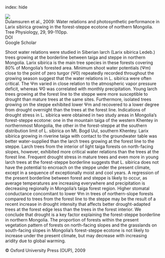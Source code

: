 index: hide

<div class="Citation">
    <div class="Citation-thumb CitationThumb-linked"  data-href="https://doi.org/10.1093/treephys/tpn008">
      <img src="https://static.claimspace.cloud/climate-study-static/refs/thumbs/12/Dulamsuren_et_al_2009-thumb.png" />
    </div>

  <div class="Citation-body">
    <div class="Citation-text">Dulamsuren et al., 2009: Water relations and photosynthetic performance in Larix sibirica growing in the forest-steppe ecotone of northern Mongolia. <span class="Article-journal">Tree Physiology, </span><span class="Article-volume">29, </span>99-110pp.</div>
    <div class="Citation-links">
      <div class="CitationLink" data-href="https://doi.org/10.1093/treephys/tpn008">
        <div class="CitationLink-icon CitationLink-Doi"></div>
        <div class="CitationLink-text">DOI</div>
      </div>
      <div class="CitationLink" data-href="https://scholar.google.com/scholar?q=10.1093/treephys/tpn008">
        <div class="CitationLink-icon CitationLink-Scholar"></div>
        <div class="CitationLink-text">Google Scholar</div>
      </div>
    </div>
  </div>
</div>

Shoot water relations were studied in Siberian larch (Larix sibirica Ledeb.) trees growing at the borderline between taiga and steppe in northern Mongolia. Larix sibirica is the main tree species in these forests covering 80% of Mongolia’s forested area. Minimum shoot water potentials (Ψm) close to the point of zero turgor (Ψ0) repeatedly recorded throughout the growing season suggest that the water relations in L. sibirica were often critical. The Ψm varied in close relation to the atmospheric vapor pressure deficit, whereas Ψ0 was correlated with monthly precipitation. Young larch trees growing at the forest line to the steppe were more susceptible to drought than mature trees at the same sites. Furthermore, isolated trees growing on the steppe exhibited lower Ψm and recovered to a lower degree from drought overnight than the trees at the forest line. Indications of drought stress in L. sibirica were obtained in two study areas in Mongolia’s forest-steppe ecotone: one in the mountain taiga of the western Khentey in northernmost Mongolia, the other in the forest-steppe at the southern distribution limit of L. sibirica on Mt. Bogd Uul, southern Khentey. Larix sibirica growing in riverine taiga with contact to the groundwater table was better water-supplied than the larch trees growing at the forest line to the steppe. Larch trees from the interior of light taiga forests on north-facing slopes, however, exhibited more critical water relations than the trees at the forest line. Frequent drought stress in mature trees and even more in young larch trees at the forest-steppe borderline suggests that L. sibirica does not have the potential to encroach on the steppe under the present climate, except in a sequence of exceptionally moist and cool years. A regression of the present borderline between forest and steppe is likely to occur, as average temperatures are increasing everywhere and precipitation is decreasing regionally in Mongolia’s taiga forest region. Higher stomatal conductance concomitant to lower Ψm in trees of northern-slope forests compared to trees from the forest line to the steppe may be the result of a recent increase in drought intensity that affects better drought-adapted trees at the forest edge less than the trees in the forest interior. We conclude that drought is a key factor explaining the forest-steppe borderline in northern Mongolia. The proportion of forests within the present vegetation pattern of forests on north-facing slopes and the grasslands on south-facing slopes in Mongolia’s forest-steppe ecotone is not likely to increase under the present climate, but may decrease with increasing aridity due to global warming.

<div class="Citation-copy">
&copy; Oxford University Press (OUP), 2009
</div>